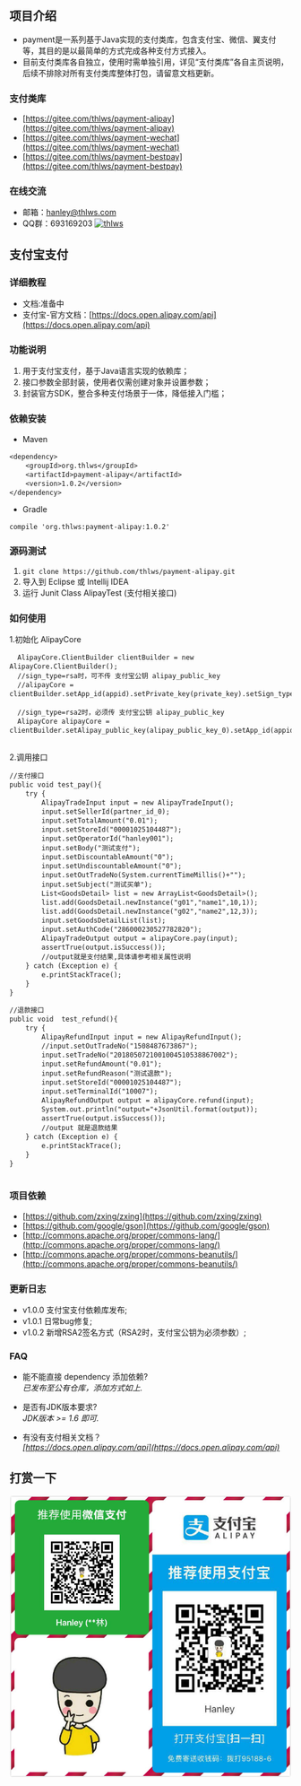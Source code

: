## 项目介绍
- payment是一系列基于Java实现的支付类库，包含支付宝、微信、翼支付等，其目的是以最简单的方式完成各种支付方式接入。
- 目前支付类库各自独立，使用时需单独引用，详见“支付类库”各自主页说明，后续不排除对所有支付类库整体打包，请留意文档更新。

### 支付类库
- [https://gitee.com/thlws/payment-alipay](https://gitee.com/thlws/payment-alipay)
- [https://gitee.com/thlws/payment-wechat](https://gitee.com/thlws/payment-wechat)
- [https://gitee.com/thlws/payment-bestpay](https://gitee.com/thlws/payment-bestpay)   

### 在线交流
- 邮箱：hanley@thlws.com   
- QQ群：693169203  <a target="_blank" href="//shang.qq.com/wpa/qunwpa?idkey=521df1fba7ef96db15c898e48feb26b6a82f6c2a60612154181b301febb30494"><img border="0" src="//pub.idqqimg.com/wpa/images/group.png" alt="thlws" title="thlws"></a>

## 支付宝支付

### 详细教程
- 文档:准备中
- 支付宝-官方文档：[https://docs.open.alipay.com/api](https://docs.open.alipay.com/api)

### 功能说明
1. 用于支付宝支付，基于Java语言实现的依赖库；
2. 接口参数全部封装，使用者仅需创建对象并设置参数；
3. 封装官方SDK，整合多种支付场景于一体，降低接入门槛；

### 依赖安装
- Maven
```
<dependency>
    <groupId>org.thlws</groupId>
    <artifactId>payment-alipay</artifactId>
    <version>1.0.2</version>
</dependency>
```
- Gradle
```
compile 'org.thlws:payment-alipay:1.0.2'
```

### 源码测试
1. ```git clone https://github.com/thlws/payment-alipay.git```
2. 导入到 Eclipse 或 Intellij IDEA
3. 运行 Junit Class AlipayTest (支付相关接口)

### 如何使用
1.初始化 AlipayCore
```
  AlipayCore.ClientBuilder clientBuilder = new AlipayCore.ClientBuilder();
  //sign_type=rsa时，可不传 支付宝公钥 alipay_public_key
  //alipayCore = clientBuilder.setApp_id(appid).setPrivate_key(private_key).setSign_type(AlipayConstants.SIGN_TYPE_RSA).build();

  //sign_type=rsa2时，必须传 支付宝公钥 alipay_public_key
  AlipayCore alipayCore = clientBuilder.setAlipay_public_key(alipay_public_key_0).setApp_id(appid_0).setPrivate_key(private_key_0).setSign_type(AlipayConstants.SIGN_TYPE_RSA2).build();
    
```

2.调用接口
```
//支付接口
public void test_pay(){
    try {
        AlipayTradeInput input = new AlipayTradeInput();
        input.setSellerId(partner_id_0);
        input.setTotalAmount("0.01");
        input.setStoreId("00001025104487");
        input.setOperatorId("hanley001");
        input.setBody("测试支付");
        input.setDiscountableAmount("0");
        input.setUndiscountableAmount("0");
        input.setOutTradeNo(System.currentTimeMillis()+"");
        input.setSubject("测试买单");
        List<GoodsDetail> list = new ArrayList<GoodsDetail>();
        list.add(GoodsDetail.newInstance("g01","name1",10,1));
        list.add(GoodsDetail.newInstance("g02","name2",12,3));
        input.setGoodsDetailList(list);
        input.setAuthCode("286000230527782820");
        AlipayTradeOutput output = alipayCore.pay(input);
        assertTrue(output.isSuccess());
        //output就是支付结果,具体请参考相关属性说明
    } catch (Exception e) {
        e.printStackTrace();
    }
}
```

```
//退款接口
public void  test_refund(){
    try {
        AlipayRefundInput input = new AlipayRefundInput();
        //input.setOutTradeNo("1508487673867");
        input.setTradeNo("2018050721001004510538867002");
        input.setRefundAmount("0.01");
        input.setRefundReason("测试退款");
        input.setStoreId("00001025104487");
        input.setTerminalId("10007");
        AlipayRefundOutput output = alipayCore.refund(input);
        System.out.println("output="+JsonUtil.format(output));
        assertTrue(output.isSuccess());
        //output 就是退款结果
    } catch (Exception e) {
        e.printStackTrace();
    }
}
```

```

```


### 项目依赖
- [https://github.com/zxing/zxing](https://github.com/zxing/zxing)
- [https://github.com/google/gson](https://github.com/google/gson)
- [http://commons.apache.org/proper/commons-lang/](http://commons.apache.org/proper/commons-lang/)
- [http://commons.apache.org/proper/commons-beanutils/](http://commons.apache.org/proper/commons-beanutils/)

### 更新日志
- v1.0.0 支付宝支付依赖库发布;
- v1.0.1 日常bug修复;
- v1.0.2 新增RSA2签名方式（RSA2时，支付宝公钥为必须参数）;

### FAQ
- 能不能直接 dependency 添加依赖?<br>
_已发布至公有仓库，添加方式如上._

- 是否有JDK版本要求?<br>
_JDK版本 >= 1.6 即可._

- 有没有支付相关文档？<br>
_[https://docs.open.alipay.com/api](https://docs.open.alipay.com/api)_

## 打赏一下
![](imgs/award.jpg)